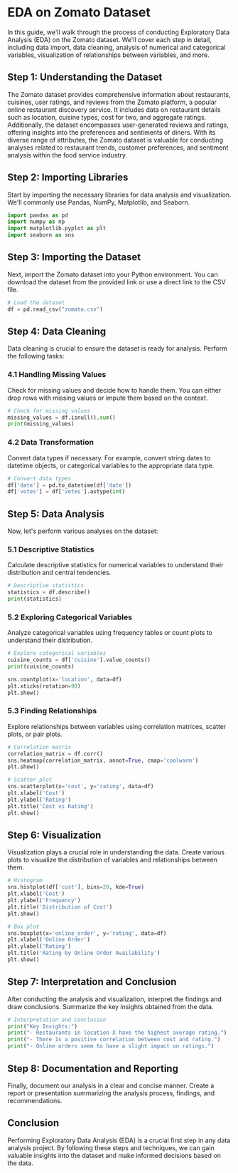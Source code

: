 # EDA on Zomato Dataset

In this guide, we'll walk through the process of conducting Exploratory Data Analysis (EDA) on the Zomato dataset. We'll cover each step in detail, including data import, data cleaning, analysis of numerical and categorical variables, visualization of relationships between variables, and more.

## Step 1: Understanding the Dataset

The Zomato dataset provides comprehensive information about restaurants, cuisines, user ratings, and reviews from the Zomato platform, a popular online restaurant discovery service. It includes data on restaurant details such as location, cuisine types, cost for two, and aggregate ratings. Additionally, the dataset encompasses user-generated reviews and ratings, offering insights into the preferences and sentiments of diners. With its diverse range of attributes, the Zomato dataset is valuable for conducting analyses related to restaurant trends, customer preferences, and sentiment analysis within the food service industry.

## Step 2: Importing Libraries

Start by importing the necessary libraries for data analysis and visualization. We'll commonly use Pandas, NumPy, Matplotlib, and Seaborn.

```python
import pandas as pd
import numpy as np
import matplotlib.pyplot as plt
import seaborn as sns
```

## Step 3: Importing the Dataset

Next, import the Zomato dataset into your Python environment. You can download the dataset from the provided link or use a direct link to the CSV file.

```python
# Load the dataset
df = pd.read_csv("zomato.csv")
```

## Step 4: Data Cleaning

Data cleaning is crucial to ensure the dataset is ready for analysis. Perform the following tasks:

### 4.1 Handling Missing Values

Check for missing values and decide how to handle them. You can either drop rows with missing values or impute them based on the context.

```python
# Check for missing values
missing_values = df.isnull().sum()
print(missing_values)
```

### 4.2 Data Transformation

Convert data types if necessary. For example, convert string dates to datetime objects, or categorical variables to the appropriate data type.

```python
# Convert data types
df['date'] = pd.to_datetime(df['date'])
df['votes'] = df['votes'].astype(int)
```

## Step 5: Data Analysis

Now, let's perform various analyses on the dataset:

### 5.1 Descriptive Statistics

Calculate descriptive statistics for numerical variables to understand their distribution and central tendencies.

```python
# Descriptive statistics
statistics = df.describe()
print(statistics)
```

### 5.2 Exploring Categorical Variables

Analyze categorical variables using frequency tables or count plots to understand their distribution.

```python
# Explore categorical variables
cuisine_counts = df['cuisine'].value_counts()
print(cuisine_counts)

sns.countplot(x='location', data=df)
plt.xticks(rotation=90)
plt.show()
```

### 5.3 Finding Relationships

Explore relationships between variables using correlation matrices, scatter plots, or pair plots.

```python
# Correlation matrix
correlation_matrix = df.corr()
sns.heatmap(correlation_matrix, annot=True, cmap='coolwarm')
plt.show()

# Scatter plot
sns.scatterplot(x='cost', y='rating', data=df)
plt.xlabel('Cost')
plt.ylabel('Rating')
plt.title('Cost vs Rating')
plt.show()
```

## Step 6: Visualization

Visualization plays a crucial role in understanding the data. Create various plots to visualize the distribution of variables and relationships between them.

```python
# Histogram
sns.histplot(df['cost'], bins=20, kde=True)
plt.xlabel('Cost')
plt.ylabel('Frequency')
plt.title('Distribution of Cost')
plt.show()

# Box plot
sns.boxplot(x='online_order', y='rating', data=df)
plt.xlabel('Online Order')
plt.ylabel('Rating')
plt.title('Rating by Online Order Availability')
plt.show()
```

## Step 7: Interpretation and Conclusion

After conducting the analysis and visualization, interpret the findings and draw conclusions. Summarize the key insights obtained from the data.

```python
# Interpretation and Conclusion
print("Key Insights:")
print("- Restaurants in location X have the highest average rating.")
print("- There is a positive correlation between cost and rating.")
print("- Online orders seem to have a slight impact on ratings.")
```

## Step 8: Documentation and Reporting

Finally, document our analysis in a clear and concise manner. Create a report or presentation summarizing the analysis process, findings, and recommendations.

## Conclusion

Performing Exploratory Data Analysis (EDA) is a crucial first step in any data analysis project. By following these steps and techniques, we can gain valuable insights into the dataset and make informed decisions based on the data.
